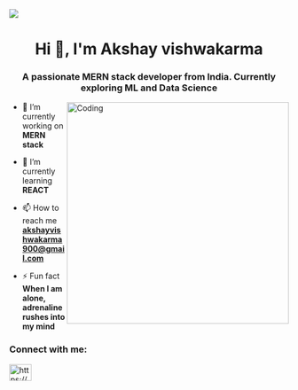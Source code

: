 <img src="https://user-images.githubusercontent.com/90236635/232446433-d5540fa2-fe28-4bb8-b929-cdb51fe61336.gif">


<h1 align="center">Hi 👋, I'm Akshay vishwakarma</h1>
<h3 align="center">A passionate MERN stack developer from India. Currently exploring ML and Data Science</h3>
<img align="right" alt="Coding" width="400" src="https://cdn.dribbble.com/users/1162077/screenshots/3848914/programmer.gif">





- 🔭 I’m currently working on **MERN stack**

- 🌱 I’m currently learning **REACT**

- 📫 How to reach me **akshayvishwakarma900@gmail.com**

- ⚡ Fun fact **When I am alone, adrenaline rushes into my mind**

<h3 align="left">Connect with me:</h3>
<p align="left">
<a href="https://linkedin.com/in/https://www.linkedin.com/in/akshay-vishwakarma-755189250/" target="blank"><img align="center" src="https://raw.githubusercontent.com/rahuldkjain/github-profile-readme-generator/master/src/images/icons/Social/linked-in-alt.svg" alt="https://www.linkedin.com/in/akshay-vishwakarma-755189250/" height="30" width="40" /></a>
</p>



